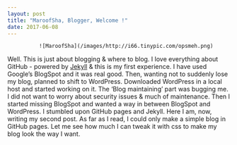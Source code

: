 ```yaml
---
layout: post
title: "MaroofSha, Blogger, Welcome !"
date: 2017-06-08
---
```

              ![MaroofSha](/images/http://i66.tinypic.com/opsmeh.png)                          
Well. This is just about blogging & where to blog. I love everything about GitHub - powered by [Jekyll](http://jekyllrb.com) & this is my first experience. I have used Google’s BlogSpot and it was real good. Then, wanting not to suddenly lose my blog, planned to shift to WordPress. Downloaded WordPress in a local host and started working on it. The ‘Blog maintaining’ part was bugging me. I did not want to worry about security issues & much of maintenance. 
Then I started missing BlogSpot and wanted a way in between BlogSpot and WordPress. I stumbled upon GitHub pages and Jekyll. Here I am, now, writing my second post. 
As far as I read, I could only make a simple blog in GitHub pages. Let me see how much I can tweak it with css to make my blog look the way I want.
